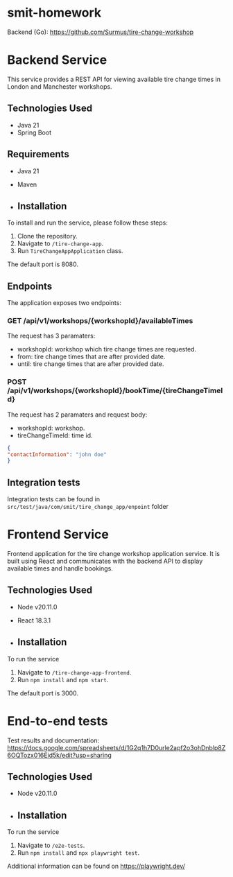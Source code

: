 ﻿# smit-homework

Backend (Go): https://github.com/Surmus/tire-change-workshop

# Backend Service

This service provides a REST API for viewing available tire change times in London and Manchester workshops.

## Technologies Used

- Java 21
- Spring Boot

## Requirements

- Java 21
- Maven

- ## Installation

To install and run the service, please follow these steps:

1. Clone the repository.
2. Navigate to `/tire-change-app`.
3. Run `TireChangeAppApplication` class.

The default port is 8080.

 ## Endpoints

The application exposes two endpoints:

### GET /api/v1/workshops/{workshopId}/availableTimes

The request has 3 paramaters:

- workshopId: workshop which tire change times are requested.
- from: tire change times that are after provided date.
- until: tire change times that are after provided date.

### POST /api/v1/workshops/{workshopId}/bookTime/{tireChangeTimeId}

The request has 2 paramaters and request body:

- workshopId: workshop.
- tireChangeTimeId: time id.

```json
{
"contactInformation": "john doe"
}
```

## Integration tests
Integration tests can be found in `src/test/java/com/smit/tire_change_app/enpoint` folder
# Frontend Service

Frontend application for the tire change workshop application service. It is built using React and communicates with the backend API to display available times and handle bookings.

## Technologies Used

- Node v20.11.0
- React 18.3.1

- ## Installation
To run the service
1. Navigate to `/tire-change-app-frontend`.
2. Run `npm install` and `npm start`.

The default port is 3000.

# End-to-end tests 
Test results and documentation: https://docs.google.com/spreadsheets/d/1G2q1h7D0urle2apf2o3ohDnblp8Z6OQTozx016Eid5k/edit?usp=sharing

## Technologies Used

- Node v20.11.0

- ## Installation
To run the service
1. Navigate to `/e2e-tests`.
2. Run `npm install` and `npx playwright test`.

Additional information can be found on https://playwright.dev/

